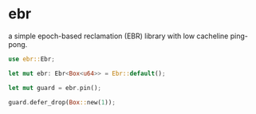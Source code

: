# ebr

a simple epoch-based reclamation (EBR) library with low cacheline ping-pong.

```rust
use ebr::Ebr;

let mut ebr: Ebr<Box<u64>> = Ebr::default();

let mut guard = ebr.pin();

guard.defer_drop(Box::new(1));
```
